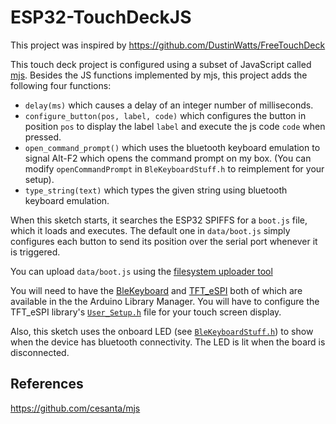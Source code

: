 # ESP32-TouchDeckJS

This project was inspired by https://github.com/DustinWatts/FreeTouchDeck

This touch deck project is configured using a subset of JavaScript called [mjs](https://github.com/cesanta/mjs). Besides the JS functions implemented by mjs, this project adds the following four functions:

- `delay(ms)` which causes a delay of an integer number of milliseconds.
- `configure_button(pos, label, code)` which configures the button in position `pos` to display the label `label` and execute the js code `code` when pressed.
- `open_command_prompt()` which uses the bluetooth keyboard emulation to signal Alt-F2 which opens the command prompt on my box. (You can modify `openCommandPrompt` in `BleKeyboardStuff.h` to reimplement for your setup).
- `type_string(text)` which types the given string using bluetooth keyboard emulation.

When this sketch starts, it searches the ESP32 SPIFFS for a `boot.js` file, which it loads and executes. The default one in `data/boot.js` simply configures each button to send its position over the serial port whenever it is triggered.

You can upload `data/boot.js` using the [filesystem uploader tool](https://randomnerdtutorials.com/install-esp32-filesystem-uploader-arduino-ide/)

You will need to have the [BleKeyboard](https://github.com/T-vK/ESP32-BLE-Keyboard) and [TFT_eSPI](https://github.com/Bodmer/TFT_eSPI) both of which are available in the the Arduino Library Manager. You will have to configure the TFT_eSPI library's [`User_Setup.h`](https://github.com/Bodmer/TFT_eSPI/blob/master/User_Setup.h) file for your touch screen display.

Also, this sketch uses the onboard LED (see [`BleKeyboardStuff.h`](https://github.com/spierepf/ESP32-TouchDeckJS/blob/develop/BleKeyboardStuff.h)) to show when the device has bluetooth connectivity. The LED is lit when the board is disconnected.

## References
https://github.com/cesanta/mjs
